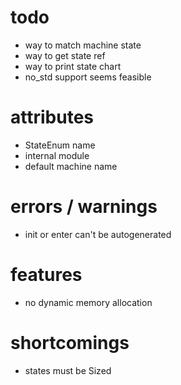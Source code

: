 # todo
- way to match machine state
- way to get state ref
- way to print state chart
- no_std support seems feasible

# attributes
- StateEnum name
- internal module
- default machine name

# errors / warnings
- init or enter can't be autogenerated

# features
- no dynamic memory allocation

# shortcomings
- states must be Sized
